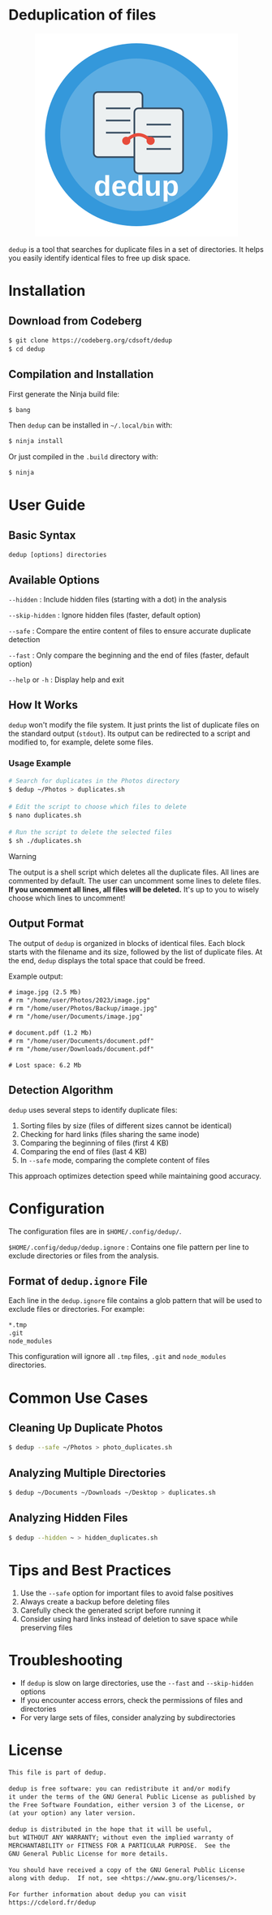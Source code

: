# Deduplication of files

<p align=center width="100%"><img src="dedup.svg" style="height:64"/></p>

`dedup` is a tool that searches for duplicate files in a set of directories.
It helps you easily identify identical files to free up disk space.

# Installation

## Download from Codeberg

``` sh
$ git clone https://codeberg.org/cdsoft/dedup
$ cd dedup
```

## Compilation and Installation

First generate the Ninja build file:

``` sh
$ bang
```

Then `dedup` can be installed in `~/.local/bin` with:

``` sh
$ ninja install
```

Or just compiled in the `.build` directory with:

``` sh
$ ninja
```

# User Guide

## Basic Syntax

```
dedup [options] directories
```

## Available Options

`--hidden`
:   Include hidden files (starting with a dot) in the analysis

`--skip-hidden`
:   Ignore hidden files (faster, default option)

`--safe`
:   Compare the entire content of files to ensure accurate duplicate detection

`--fast`
:   Only compare the beginning and the end of files (faster, default option)

`--help` or `-h`
:   Display help and exit

## How It Works

`dedup` won't modify the file system.
It just prints the list of duplicate files on the standard output (`stdout`).
Its output can be redirected to a script and modified to, for example, delete some files.

### Usage Example

```sh
# Search for duplicates in the Photos directory
$ dedup ~/Photos > duplicates.sh

# Edit the script to choose which files to delete
$ nano duplicates.sh

# Run the script to delete the selected files
$ sh ./duplicates.sh
```

> [!WARNING]
> The output is a shell script which deletes all the duplicate files.
> All lines are commented by default.
> The user can uncomment some lines to delete files.
> **If you uncomment all lines, all files will be deleted.**
> It's up to you to wisely choose which lines to uncomment!

## Output Format

The output of `dedup` is organized in blocks of identical files.
Each block starts with the filename and its size, followed by the list of duplicate files.
At the end, `dedup` displays the total space that could be freed.

Example output:

```
# image.jpg (2.5 Mb)
# rm "/home/user/Photos/2023/image.jpg"
# rm "/home/user/Photos/Backup/image.jpg"
# rm "/home/user/Documents/image.jpg"

# document.pdf (1.2 Mb)
# rm "/home/user/Documents/document.pdf"
# rm "/home/user/Downloads/document.pdf"

# Lost space: 6.2 Mb
```

## Detection Algorithm

`dedup` uses several steps to identify duplicate files:

1. Sorting files by size (files of different sizes cannot be identical)
2. Checking for hard links (files sharing the same inode)
3. Comparing the beginning of files (first 4 KB)
4. Comparing the end of files (last 4 KB)
5. In `--safe` mode, comparing the complete content of files

This approach optimizes detection speed while maintaining good accuracy.

# Configuration

The configuration files are in `$HOME/.config/dedup/`.

`$HOME/.config/dedup/dedup.ignore`
:   Contains one file pattern per line to exclude directories or files from the analysis.

## Format of `dedup.ignore` File

Each line in the `dedup.ignore` file contains a glob pattern that will be used to exclude files or directories.
For example:

```
*.tmp
.git
node_modules
```

This configuration will ignore all `.tmp` files, `.git` and `node_modules` directories.

# Common Use Cases

## Cleaning Up Duplicate Photos

```sh
$ dedup --safe ~/Photos > photo_duplicates.sh
```

## Analyzing Multiple Directories

```sh
$ dedup ~/Documents ~/Downloads ~/Desktop > duplicates.sh
```

## Analyzing Hidden Files

```sh
$ dedup --hidden ~ > hidden_duplicates.sh
```

# Tips and Best Practices

1. Use the `--safe` option for important files to avoid false positives
2. Always create a backup before deleting files
3. Carefully check the generated script before running it
4. Consider using hard links instead of deletion to save space while preserving files

# Troubleshooting

- If `dedup` is slow on large directories, use the `--fast` and `--skip-hidden` options
- If you encounter access errors, check the permissions of files and directories
- For very large sets of files, consider analyzing by subdirectories

# License

    This file is part of dedup.

    dedup is free software: you can redistribute it and/or modify
    it under the terms of the GNU General Public License as published by
    the Free Software Foundation, either version 3 of the License, or
    (at your option) any later version.

    dedup is distributed in the hope that it will be useful,
    but WITHOUT ANY WARRANTY; without even the implied warranty of
    MERCHANTABILITY or FITNESS FOR A PARTICULAR PURPOSE.  See the
    GNU General Public License for more details.

    You should have received a copy of the GNU General Public License
    along with dedup.  If not, see <https://www.gnu.org/licenses/>.

    For further information about dedup you can visit
    https://cdelord.fr/dedup


